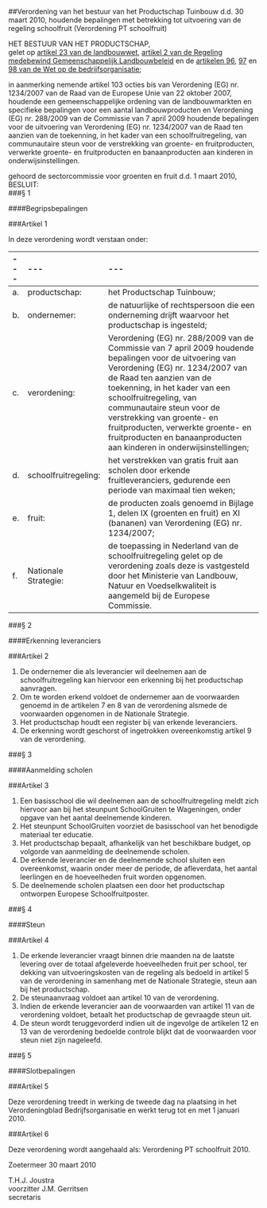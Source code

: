 <meta http-equiv='Content-Type' content='text/html; charset=utf-8' />

##Verordening van het bestuur van het Productschap Tuinbouw d.d. 30 maart 2010, houdende bepalingen met betrekking tot uitvoering van de regeling schoolfruit (Verordening PT schoolfruit)

HET BESTUUR VAN HET PRODUCTSCHAP,  
gelet op [artikel 23 van de landbouwwet](../../../../../../wet/landbouwwet/BWBR0002252/README.md), [artikel 2 van de Regeling medebewind Gemeenschappelijk Landbouwbeleid](../../../../../../ministeriele-regeling/regeling/medebewind/gemeenschappelijk/landbouwbeleid/BWBR0020360/README.md) en de [artikelen 96](../../../../../../wet/wet/op/de/bedrijfsorganisatie/BWBR0002058/README.md), [97](../../../../../../wet/wet/op/de/bedrijfsorganisatie/BWBR0002058/README.md) en [98 van de Wet op de bedrijfsorganisatie](../../../../../../wet/wet/op/de/bedrijfsorganisatie/BWBR0002058/README.md);

in aanmerking nemende artikel 103 octies bis van Verordening (EG) nr. 1234/2007 van de Raad van de Europese Unie van 22 oktober 2007, houdende een gemeenschappelijke ordening van de landbouwmarkten en specifieke bepalingen voor een aantal landbouwproducten en Verordening (EG) nr. 288/2009 van de Commissie van 7 april 2009 houdende bepalingen voor de uitvoering van Verordening (EG) nr. 1234/2007 van de Raad ten aanzien van de toekenning, in het kader van een schoolfruitregeling, van communautaire steun voor de verstrekking van groente- en fruitproducten, verwerkte groente- en fruitproducten en banaanproducten aan kinderen in onderwijsinstellingen.

gehoord de sectorcommissie voor groenten en fruit d.d. 1 maart 2010,
BESLUIT:    
###§ 1 

####Begripsbepalingen

###Artikel 1 

In deze verordening wordt verstaan onder: 

| --- | --- | --- |
|:---|:---|:---|
|a. |productschap: |het Productschap Tuinbouw; |
|b. |ondernemer: |de natuurlijke of rechtspersoon die een onderneming drijft waarvoor het productschap is ingesteld; |
|c. |verordening: |Verordening (EG) nr. 288/2009 van de Commissie van 7 april 2009 houdende bepalingen voor de uitvoering van Verordening (EG) nr. 1234/2007 van de Raad ten aanzien van de toekenning, in het kader van een schoolfruitregeling, van communautaire steun voor de verstrekking van groente- en fruitproducten, verwerkte groente- en fruitproducten en banaanproducten aan kinderen in onderwijsinstellingen; |
|d. |schoolfruitregeling: |het verstrekken van gratis fruit aan scholen door erkende fruitleveranciers, gedurende een periode van maximaal tien weken; |
|e. |fruit: |de producten zoals genoemd in Bijlage 1, delen IX (groenten en fruit) en XI (bananen) van Verordening (EG) nr. 1234/2007; |
|f. |Nationale Strategie: |de toepassing in Nederland van de schoolfruitregeling gelet op de verordening zoals deze is vastgesteld door het Ministerie van Landbouw, Natuur en Voedselkwaliteit is aangemeld bij de Europese Commissie. |

###§ 2 

####Erkenning leveranciers

###Artikel 2 

1. De ondernemer die als leverancier wil deelnemen aan de schoolfruitregeling kan hiervoor een erkenning bij het productschap aanvragen. 
2. Om te worden erkend voldoet de ondernemer aan de voorwaarden genoemd in de artikelen 7 en 8 van de verordening alsmede de voorwaarden opgenomen in de Nationale Strategie.
3. Het productschap houdt een register bij van erkende leveranciers.
4. De erkenning wordt geschorst of ingetrokken overeenkomstig artikel 9 van de verordening.

###§ 3 

####Aanmelding scholen

###Artikel 3 

1. Een basisschool die wil deelnemen aan de schoolfruitregeling meldt zich hiervoor aan bij het steunpunt SchoolGruiten te Wageningen, onder opgave van het aantal deelnemende kinderen. 
2. Het steunpunt SchoolGruiten voorziet de basisschool van het benodigde materiaal ter educatie. 
3. Het productschap bepaalt, afhankelijk van het beschikbare budget, op volgorde van aanmelding de deelnemende scholen. 
4. De erkende leverancier en de deelnemende school sluiten een overeenkomst, waarin onder meer de periode, de afleverdata, het aantal leerlingen en de hoeveelheden fruit worden opgenomen.
5. De deelnemende scholen plaatsen een door het productschap ontworpen Europese Schoolfruitposter.

###§ 4 

####Steun

###Artikel 4 

1. De erkende leverancier vraagt binnen drie maanden na de laatste levering over de totaal afgeleverde hoeveelheden fruit per school, ter dekking van uitvoeringskosten van de regeling als bedoeld in artikel 5 van de verordening in samenhang met de Nationale Strategie, steun aan bij het productschap. 
2. De steunaanvraag voldoet aan artikel 10 van de verordening.
3. Indien de erkende leverancier aan de voorwaarden van artikel 11 van de verordening voldoet, betaalt het productschap de gevraagde steun uit.
4. De steun wordt teruggevorderd indien uit de ingevolge de artikelen 12 en 13 van de verordening bedoelde controle blijkt dat de voorwaarden voor steun niet zijn nageleefd.

###§ 5 

####Slotbepalingen

###Artikel 5 

Deze verordening treedt in werking de tweede dag na plaatsing in het Verordeningblad Bedrijfsorganisatie en werkt terug tot en met 1 januari 2010. 

###Artikel 6 

Deze verordening wordt aangehaald als: Verordening PT schoolfruit 2010. 

Zoetermeer 
30 maart 2010   

T.H.J. Joustra  
voorzitter 
J.M. Gerritsen  
secretaris    
